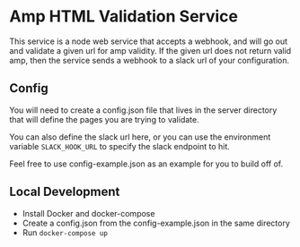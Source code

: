 # Amp HTML Validation Service

This service is a node web service that accepts a webhook, and will go out and validate a given url for amp validity.
If the given url does not return valid amp, then the service sends a webhook to a slack url of your configuration.

## Config

You will need to create a config.json file that lives in the server directory that will define the pages you are trying to validate.

You can also define the slack url here, or you can use the environment variable `SLACK_HOOK_URL` to specify the slack endpoint to hit.

Feel free to use config-example.json as an example for you to build off of.

## Local Development

* Install Docker and docker-compose
* Create a config.json from the config-example.json in the same directory
* Run `docker-compose up`